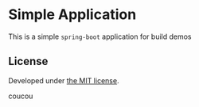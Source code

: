 # Simple Application
This is a simple `spring-boot` application for build demos

## License
Developed under [the MIT license](https://opensource.org/licenses/MIT).

coucou

